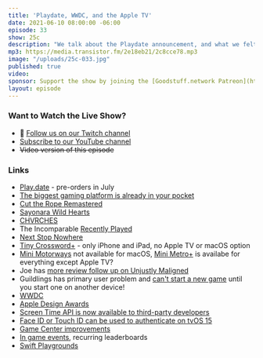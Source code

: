 ```yaml
---
title: 'Playdate, WWDC, and the Apple TV'
date: 2021-06-10 08:00:00 -06:00
episode: 33
show: 25c
description: "We talk about the Playdate announcement, and what we felt was relevant or interesting to Arcade and mobile gaming coming out of WWDC 2021."
mp3: https://media.transistor.fm/2e18eb21/2c8cce78.mp3
image: "/uploads/25c-033.jpg"
published: true
video:
sponsor: Support the show by joining the [Goodstuff.network Patreon](https://www.patreon.com/goodstuff)
layout: episode
---
```


### Want to Watch the Live Show?

* 💙 [Follow us on our Twitch channel](https://goodstuff.network/twitch/)
* [Subscribe to our YouTube channel](https://www.youtube.com/user/goodstuffdotfm?sub_confirmation=1)
* ~~Video version of this episode~~

### Links

- [Play.date](https://play.date/) - pre-orders in July
- [The biggest gaming platform is already in your pocket](https://www.washingtonpost.com/video-games/2021/05/27/mobile-games-spending/)
- [Cut the Rope Remastered](https://apps.apple.com/us/app/cut-the-rope-remastered/id1524615151)
- [Sayonara Wild Hearts](https://apps.apple.com/us/app/sayonara-wild-hearts/id1441675161)
- [CHVRCHES](https://music.apple.com/us/artist/chvrches/566867492)
- The Incomparable [Recently Played](https://overcast.fm/+lNyx-avIc)
- [Next Stop Nowhere](https://apps.apple.com/us/app/next-stop-nowhere/id1466708191)
- [Tiny Crossword+](https://apps.apple.com/gb/app/tiny-crossword/id1551764376) - only iPhone and iPad, no Apple TV or macOS option
- [Mini Motorways](https://apps.apple.com/ca/app/mini-motorways/id1453901000) not available for macOS, [Mini Metro+](https://apps.apple.com/ca/app/mini-metro/id1550663539) is availabe for everything except Apple TV?
- Joe has [more review follow up on Unjustly Maligned](https://overcast.fm/+Eqcp4wkHU)
- Guildlings has primary user problem and [can't start a new game](https://twitter.com/guildlings/status/1371184582993739779?s=21) until you start one on another device!
- [WWDC](https://developer.apple.com/wwdc21/)
- [Apple Design Awards](https://developer.apple.com/design/awards/)
- [Screen Time API is now available to third-party developers](https://www.macrumors.com/2021/06/07/apple-screen-time-api-third-party-developers/)
- [Face ID or Touch ID can be used to authenticate on tvOS 15](https://www.macrumors.com/2021/06/08/tvos-15-face-id-touch-id-sign-in/)
- [Game Center improvements](https://developer.apple.com/wwdc21/10066)
- [In game events](https://developer.apple.com/wwdc20/10619), recurring leaderboards
- [Swift Playgrounds](https://www.apple.com/swift/playgrounds/)